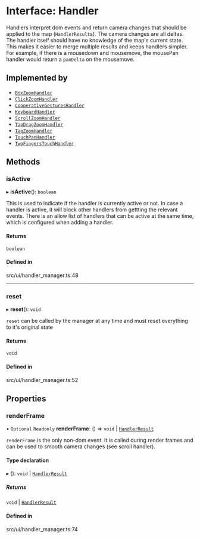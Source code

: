 # Interface: Handler

Handlers interpret dom events and return camera changes that should be
applied to the map (`HandlerResult`s). The camera changes are all deltas.
The handler itself should have no knowledge of the map's current state.
This makes it easier to merge multiple results and keeps handlers simpler.
For example, if there is a mousedown and mousemove, the mousePan handler
would return a `panDelta` on the mousemove.

## Implemented by

- [`BoxZoomHandler`](../classes/BoxZoomHandler.md)
- [`ClickZoomHandler`](../classes/ClickZoomHandler.md)
- [`CooperativeGesturesHandler`](../classes/CooperativeGesturesHandler.md)
- [`KeyboardHandler`](../classes/KeyboardHandler.md)
- [`ScrollZoomHandler`](../classes/ScrollZoomHandler.md)
- [`TapDragZoomHandler`](../classes/TapDragZoomHandler.md)
- [`TapZoomHandler`](../classes/TapZoomHandler.md)
- [`TouchPanHandler`](../classes/TouchPanHandler.md)
- [`TwoFingersTouchHandler`](../classes/TwoFingersTouchHandler.md)

## Methods

### isActive

▸ **isActive**(): `boolean`

This is used to indicate if the handler is currently active or not.
In case a handler is active, it will block other handlers from gettting the relevant events.
There is an allow list of handlers that can be active at the same time, which is configured when adding a handler.

#### Returns

`boolean`

#### Defined in

src/ui/handler_manager.ts:48

___

### reset

▸ **reset**(): `void`

`reset` can be called by the manager at any time and must reset everything to it's original state

#### Returns

`void`

#### Defined in

src/ui/handler_manager.ts:52

## Properties

### renderFrame

• `Optional` `Readonly` **renderFrame**: () => `void` \| [`HandlerResult`](../types/HandlerResult.md)

`renderFrame` is the only non-dom event. It is called during render
frames and can be used to smooth camera changes (see scroll handler).

#### Type declaration

▸ (): `void` \| [`HandlerResult`](../types/HandlerResult.md)

##### Returns

`void` \| [`HandlerResult`](../types/HandlerResult.md)

#### Defined in

src/ui/handler_manager.ts:74
